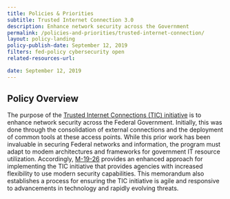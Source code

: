 ```yaml
---
title: Policies & Priorities
subtitle: Trusted Internet Connection 3.0
description: Enhance network security across the Government
permalink: /policies-and-priorities/trusted-internet-connection/
layout: policy-landing
policy-publish-date: September 12, 2019
filters: fed-policy cybersecurity open
related-resources-url:

date: September 12, 2019
---
```

## Policy Overview ##
The purpose of the [Trusted Internet Connections (TIC) initiative]({{site.baseurl}}/assets/resources/trusted-internet-connections-memorandum.pdf) is to enhance network security across the Federal Government. Initially, this was done through the consolidation of external connections and the deployment of common tools at these access points. While this prior work has been invaluable in securing Federal networks and information, the program must adapt to modem architectures and frameworks for government IT resource utilization. Accordingly, [M-19-26](({{site.baseurl}}/assets/resources/trusted-internet-connections-memorandum.pdf)) provides an enhanced approach for implementing the TIC initiative that provides agencies with increased flexibility to use modern security capabilities. This memorandum also establishes a process for ensuring the TIC initiative is agile and responsive to advancements in technology and rapidly evolving threats.
